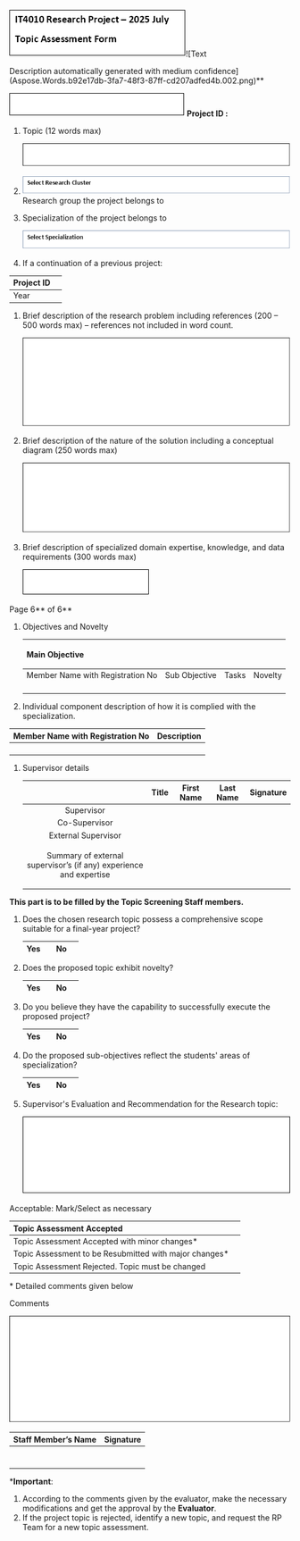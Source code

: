 ﻿


![](Aspose.Words.b92e17db-3fa7-48f3-87ff-cd207adfed4b.001.png)![Text

Description automatically generated with medium confidence](Aspose.Words.b92e17db-3fa7-48f3-87ff-cd207adfed4b.002.png)**       




![](Aspose.Words.b92e17db-3fa7-48f3-87ff-cd207adfed4b.003.png)                                                             **Project ID :**

1. Topic (12 words max)




   ![](Aspose.Words.b92e17db-3fa7-48f3-87ff-cd207adfed4b.004.png)



1. ![](Aspose.Words.b92e17db-3fa7-48f3-87ff-cd207adfed4b.005.png)Research group the project belongs to



1. Specialization of the project belongs to



   ![](Aspose.Words.b92e17db-3fa7-48f3-87ff-cd207adfed4b.006.png)


1. If a continuation of a previous project: 

|Project ID  ||
| - | :- |
|Year||



1. Brief description of the research problem including references (200 – 500 words max) – references not included in word count.






   ![](Aspose.Words.b92e17db-3fa7-48f3-87ff-cd207adfed4b.007.png)









1. Brief description of the nature of the solution including a conceptual diagram (250 words max)


   ![](Aspose.Words.b92e17db-3fa7-48f3-87ff-cd207adfed4b.008.png)







1. Brief description of specialized domain expertise, knowledge, and data requirements (300 words max)


   ![](Aspose.Words.b92e17db-3fa7-48f3-87ff-cd207adfed4b.009.png)


Page 6** of 6**


1. Objectives and Novelty

   |<p><a name="_hlk125043866"></a>Main Objective</p><p></p>||||
   | :- | :- | :- | :- |
   |Member Name with Registration No|Sub Objective|Tasks|Novelty|
   |||||
   |||||
   |||||
   |||||



1. Individual component description of how it is complied with the specialization. 

|Member Name with Registration No|Description |
| :- | :- |
|||
|||
|||
|||



1. Supervisor details 

   ||Title|First Name|Last Name|Signature|
   | :-: | :-: | :-: | :-: | :-: |
   |Supervisor||||<p></p><p></p>|
   |Co-Supervisor||||<p></p><p></p>|
   |External Supervisor|||||
   |<p>Summary of external supervisor’s (if any) experience and expertise</p><p></p><p></p>|||||


**This part is to be filled by the Topic Screening Staff members.**

1) Does the chosen research topic possess a comprehensive scope suitable for a final-year project?

   |Yes||No||
   | :- | :- | :- | :- |

1) Does the proposed topic exhibit novelty?

   |Yes||No||
   | :- | :- | :- | :- |

1) Do you believe they have the capability to successfully execute the proposed project?

   |Yes||No||
   | :- | :- | :- | :- |

1) Do the proposed sub-objectives reflect the students' areas of specialization?

   |Yes||No||
   | :- | :- | :- | :- |

1) Supervisor's Evaluation and Recommendation for the Research topic: 


   ![](Aspose.Words.b92e17db-3fa7-48f3-87ff-cd207adfed4b.010.png)














Acceptable:	Mark/Select as necessary

|Topic Assessment Accepted||
| :- | :- |
|Topic Assessment Accepted with minor changes\*||
|Topic Assessment to be Resubmitted with major changes\*||
|Topic Assessment Rejected. Topic must be changed||

\* Detailed comments given below

Comments 












![](Aspose.Words.b92e17db-3fa7-48f3-87ff-cd207adfed4b.011.png)








|**Staff Member’s Name**|**Signature**|
| :-: | :-: |
|<p></p><p></p>||
|<p></p><p></p>||

\***Important**:

1. According to the comments given by the evaluator, make the necessary modifications and get the approval by the **Evaluator**.
1. If the project topic is rejected, identify a new topic, and request the RP Team for a new topic assessment.
